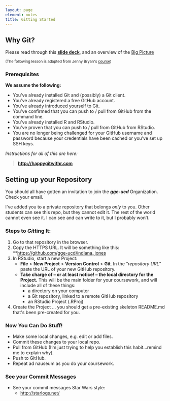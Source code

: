```yaml
---
layout: page
element: notes
title: Gitting Started
---
```



## Why Git?

Please read through this [**slide deck**](https://speakerdeck.com/alicebartlett/git-for-humans), and an overview of the [Big Picture](http://happygitwithr.com/big-picture.html)

<sub>(The following lesson is adapted from Jenny Bryan's [course](http://stat545.com/git08_claim-stat545-repo.html))
</sub>

### Prerequisites

**We assume the following:**

 - You’ve already installed Git and (possibly) a Git client.
 - You’ve already registered a free GitHub account.
 - You’ve already introduced yourself to Git.
 - You’ve confirmed that you can push to / pull from GitHub from the command line.
 - You’ve already installed R and RStudio.
 - You’ve proven that you can push to / pull from GitHub from RStudio.
 - You are no longer being challenged for your GitHub username and password because your credentials have been cached or you’ve set up SSH keys.

 *Instructions for all of this are here:*

 > **http://happygitwithr.com**

## Setting up your Repository
You should all have gotten an invitation to join the **_gge-ucd_** Organization. Check your email.

I've added you to a private repository that belongs *only* to you. Other students can see this repo, but they cannot edit it. The rest of the world cannot even see it. I can see and can write to it, but I probably won’t.

### Steps to *Git*ting It:

 1. Go to that repository in the browser.
 2. Copy the HTTPS URL. It will be something like this: **https://github.com/gge-ucd/indiana_jones
 3. In RStudio, start a new Project:
    - **File** > **New Project** > **Version Control** > **Git**. In the “*repository URL*” paste the URL of your new GitHub repository.
    - **Take charge of – or at least notice! – the local directory for the Project.** This will be the main folder for your coursework, and will include all of these things:
      - a directory on your computer
      - a Git repository, linked to a remote GitHub repository
      - an RStudio Project (.RProj)
  4. Create the Project … you should get a pre-existing skeleton README.md that's been pre-created for you.

### Now You Can Do Stuff!

 - Make some local changes, e.g. edit or add files.
 - Commit these changes to your local repo.
 - Pull from GitHub (I’m just trying to help you establish this habit...remind me to explain why).
 - Push to GitHub.
 - Repeat ad nauseum as you do your coursework.

### See your Commit Messages

 - See your commit messages Star Wars style:
   - http://starlogs.net/
